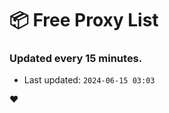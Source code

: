 # :package: Free Proxy List
### Updated every 15 minutes.

- Last updated: `2024-06-15 03:03`

:heart:
